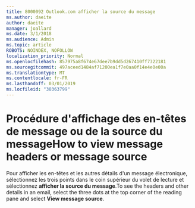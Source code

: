 ```yaml
---
title: 8000092 Outlook.com afficher la source du message
ms.author: daeite
author: daeite
manager: joallard
ms.date: 3/1/2018
ms.audience: Admin
ms.topic: article
ROBOTS: NOINDEX, NOFOLLOW
localization_priority: Normal
ms.openlocfilehash: 857975a8f674e67dee7b9dd5d267410ff7322181
ms.sourcegitcommit: 497aceed1484af71200ea1f7e0aa0f14e4e0e00a
ms.translationtype: MT
ms.contentlocale: fr-FR
ms.lasthandoff: 03/01/2019
ms.locfileid: "30363799"
---
```

# <a name="how-to-view-message-headers-or-message-source"></a><span data-ttu-id="2ee2f-102">Procédure d'affichage des en-têtes de message ou de la source du message</span><span class="sxs-lookup"><span data-stu-id="2ee2f-102">How to view message headers or message source</span></span>

<span data-ttu-id="2ee2f-103">Pour afficher les en-têtes et les autres détails d'un message électronique, sélectionnez les trois points dans le coin supérieur du volet de lecture et sélectionnez **afficher la source du message**.</span><span class="sxs-lookup"><span data-stu-id="2ee2f-103">To see the headers and other details in an email, select the three dots at the top corner of the reading pane and select **View message source**.</span></span>